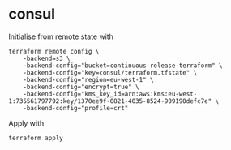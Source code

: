 # consul

Initialise from remote state with

```
terraform remote config \
    -backend=s3 \
    -backend-config="bucket=continuous-release-terraform" \
    -backend-config="key=consul/terraform.tfstate" \
    -backend-config="region=eu-west-1" \
    -backend-config="encrypt=true" \
    -backend-config="kms_key_id=arn:aws:kms:eu-west-1:735561797792:key/1370ee9f-0821-4035-8524-909190defc7e" \
    -backend-config="profile=crt"
```

Apply with

```
terraform apply
```
